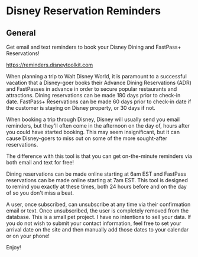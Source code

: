 # Disney Reservation Reminders

## General

Get email and text reminders to book your Disney Dining and FastPass+ Reservations!

https://reminders.disneytoolkit.com

When planning a trip to Walt Disney World, it is paramount to a successful vacation that a Disney-goer books their Advance Dining Reservations (ADR) and FastPasses in advance in order to secure popular restaurants and attractions. Dining reservations can be made 180 days prior to check-in date. FastPass+ Reservations can be made 60 days prior to check-in date if the customer is staying on Disney property, or 30 days if not.

When booking a trip through Disney, Disney will usually send you email reminders, but they'll often come in the afternoon on the day of, hours after you could have started booking. This may seem insignificant, but it can cause Disney-goers to miss out on some of the more sought-after reservations.

The difference with this tool is that you can get on-the-minute reminders via both email and text for free!

Dining reservations can be made online starting at 6am EST and FastPass reservations can be made online starting at 7am EST. This tool is designed to remind you exactly at these times, both 24 hours before and on the day of so you don't miss a beat.

A user, once subscribed, can unsubscribe at any time via their confirmation email or text. Once unsubscribed, the user is completely removed from the database. This is a small pet project. I have no intentions to sell your data. If you do not wish to submit your contact information, feel free to set your arrival date on the site and then manually add those dates to your calendar or on your phone!

Enjoy!
